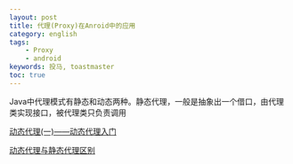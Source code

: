 ```yaml
---
layout: post
title: 代理(Proxy)在Anroid中的应用
category: english
tags:
    - Proxy
    - android
keywords: 投马, toastmaster
toc: true
---
```


Java中代理模式有静态和动态两种。静态代理，一般是抽象出一个借口，由代理类实现接口，被代理类只负责调用


[动态代理(一)——动态代理入门](http://blog.csdn.net/yerenyuan_pku/article/details/52597305)

[动态代理与静态代理区别](http://blog.csdn.net/ikownyou/article/details/53081426)